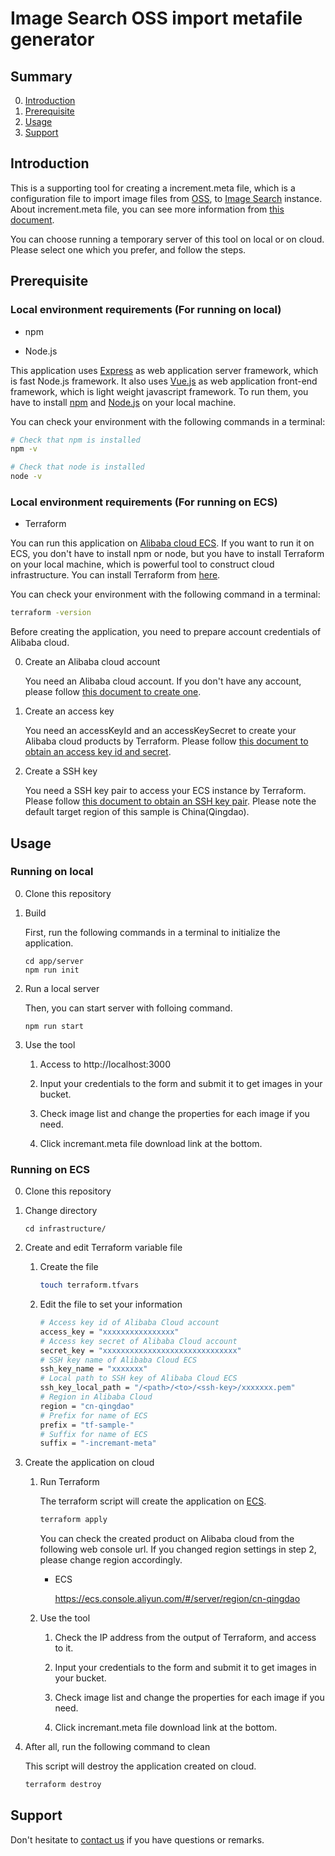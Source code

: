 # Image Search OSS import metafile generator


## Summary
0. [Introduction](#introduction)
1. [Prerequisite](#prerequisite)
2. [Usage](#usage)
3. [Support](#support)


## Introduction

This is a supporting tool for creating a increment.meta file, which is a configuration file to import image files from [OSS](https://www.alibabacloud.com/help/product/31815.htm), to [Image Search](https://www.alibabacloud.com/help/product/66413.htm) instance. About increment.meta file, you can see more information from [this document](https://www.alibabacloud.com/help/doc-detail/66580.htm).

You can choose running a temporary server of this tool on local or on cloud. Please select one which you prefer, and follow the steps.


## Prerequisite

### Local environment requirements (For running on local)

* npm

* Node.js

This application uses [Express](https://expressjs.com/) as web application server framework, which is fast Node.js framework. It also uses [Vue.js](https://vuejs.org/index.html) as web application front-end framework, which is light weight javascript framework. To run them, you have to install [npm](https://github.com/npm/cli) and [Node.js](https://nodejs.org/) on your local machine.

You can check your environment with the following commands in a terminal:
```bash
# Check that npm is installed
npm -v

# Check that node is installed
node -v
```

### Local environment requirements (For running on ECS)

* Terraform

You can run this application on [Alibaba cloud ECS](https://www.alibabacloud.com/help/doc-detail/25367.htm). If you want to run it on ECS, you don't have to install npm or node, but you have to install Terraform on your local machine, which is powerful tool to construct cloud infrastructure. You can install Terraform from [here](https://www.terraform.io/).

You can check your environment with the following command in a terminal:

```bash
terraform -version
```

Before creating the application, you need to prepare account credentials of Alibaba cloud.

0. Create an Alibaba cloud account

    You need an Alibaba cloud account. If you don't have any account, please follow
    [this document to create one](https://www.alibabacloud.com/help/doc-detail/50482.htm).

1. Create an access key

    You need an accessKeyId and an accessKeySecret to create your Alibaba cloud products by Terraform. Please follow
    [this document to obtain an access key id and secret](https://www.alibabacloud.com/help/faq-detail/63482.htm).

2. Create a SSH key

    You need a SSH key pair to access your ECS instance by Terraform. Please follow
    [this document to obtain an SSH key pair](https://www.alibabacloud.com/help/doc-detail/51793.htm). Please note the default target region of this sample is China(Qingdao).


## Usage

### Running on local

0. Clone this repository

1. Build

    First, run the following commands in a terminal to initialize the application.

    ```
    cd app/server
    npm run init
    ```

2. Run a local server

    Then, you can start server with folloing command.

    ```
    npm run start
    ```

3. Use the tool

    1. Access to http://localhost:3000

    2. Input your credentials to the form and submit it to get images in your bucket.

    3. Check image list and change the properties for each image if you need.

    4. Click incremant.meta file download link at the bottom.


### Running on ECS

0. Clone this repository

1. Change directory

    ```
    cd infrastructure/
    ```

2. Create and edit Terraform variable file

    1. Create the file

        ```bash
        touch terraform.tfvars
        ```

    2. Edit the file to set your information

        ```sh
        # Access key id of Alibaba Cloud account
        access_key = "xxxxxxxxxxxxxxxx"
        # Access key secret of Alibaba Cloud account
        secret_key = "xxxxxxxxxxxxxxxxxxxxxxxxxxxxxx"
        # SSH key name of Alibaba Cloud ECS
        ssh_key_name = "xxxxxxx"
        # Local path to SSH key of Alibaba Cloud ECS
        ssh_key_local_path = "/<path>/<to>/<ssh-key>/xxxxxxx.pem"
        # Region in Alibaba Cloud
        region = "cn-qingdao"
        # Prefix for name of ECS
        prefix = "tf-sample-"
        # Suffix for name of ECS
        suffix = "-incremant-meta"
        ```

3. Create the application on cloud

    1. Run Terraform

        The terraform script will create the application on [ECS](https://www.alibabacloud.com/help/doc-detail/25367.htm).

        ```bash
        terraform apply
        ```

        You can check the created product on Alibaba cloud from the following web console url. If you changed region settings in step 2, please change region accordingly.

        *  ECS

            https://ecs.console.aliyun.com/#/server/region/cn-qingdao


    2. Use the tool

        1. Check the IP address from the output of Terraform, and access to it.

        2. Input your credentials to the form and submit it to get images in your bucket.

        3. Check image list and change the properties for each image if you need.

        4. Click incremant.meta file download link at the bottom.


4. After all, run the following command to clean

    This script will destroy the application created on cloud.

    ```bash
    terraform destroy
    ```


## Support

Don't hesitate to [contact us](mailto:projectdelivery@alibabacloud.com) if you have questions or remarks.
